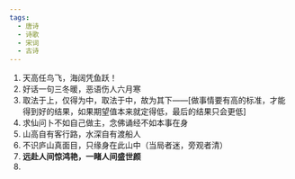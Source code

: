 ```yaml
---
tags:
  - 唐诗
  - 诗歌
  - 宋词
  - 古诗
---
```

1. 天高任鸟飞，海阔凭鱼跃！
2. 好话一句三冬暖，恶语伤人六月寒
3. 取法于上，仅得为中，取法于中，故为其下——[做事情要有高的标准，才能得到好的结果，如果期望值本来就定得低，最后的结果只会更低]
4. 求仙问卜不如自己做主，念佛诵经不如本事在身
5. 山高自有客行路，水深自有渡船人
6. 不识庐山真面目，只缘身在此山中（当局者迷，旁观者清）
7. **远赴人间惊鸿艳，一睹人间盛世颜**
8. 